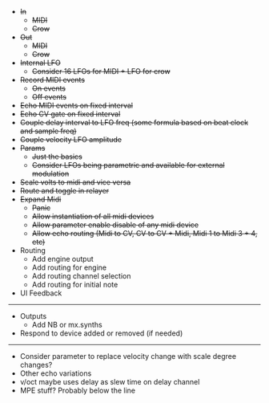 - ~~In~~
  - ~~MIDI~~
  - ~~Crow~~
- ~~Out~~
  - ~~MIDI~~
  - ~~Crow~~
- ~~Internal LFO~~
  - ~~Consider 16 LFOs for MIDI + LFO for crow~~
- ~~Record MIDI events~~
  - ~~On events~~
  - ~~Off events~~
- ~~Echo MIDI events on fixed interval~~
- ~~Echo CV gate on fixed interval~~
- ~~Couple delay interval to LFO freq (some formula based on beat clock and sample freq)~~
- ~~Couple velocity LFO amplitude~~
- ~~Params~~
  - ~~Just the basics~~
  - ~~Consider LFOs being parametric and available for external modulation~~
- ~~Scale volts to midi and vice versa~~
- ~~Route and toggle in relayer~~
- ~~Expand Midi~~
  - ~~Panic~~
  - ~~Allow instantiation of all midi devices~~
  - ~~Allow parameter enable disable of any midi device~~
  - ~~Allow echo routing (Midi to CV, CV to CV + Midi, Midi 1 to Midi 3 + 4, etc)~~
- Routing
  - Add engine output
  - Add routing for engine
  - Add routing channel selection
  - Add routing for initial note
- UI Feedback
---
- Outputs
  - Add NB or mx.synths
- Respond to device added or removed (if needed)
---
- Consider parameter to replace velocity change with scale degree changes?
- Other echo variations
- v/oct maybe uses delay as slew time on delay channel
- MPE stuff? Probably below the line
